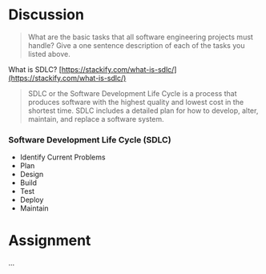 # Discussion
> What are the basic tasks that all software engineering projects must handle?
Give a one sentence description of each of the tasks you listed above.

What is SDLC? [https://stackify.com/what-is-sdlc/](https://stackify.com/what-is-sdlc/)

> SDLC or the Software Development Life Cycle is a process that produces software with the highest quality and lowest cost in the shortest time. SDLC includes a detailed plan for how to develop, alter, maintain, and replace a software system.

### Software Development Life Cycle (SDLC)
- Identify Current Problems
- Plan
- Design
- Build
- Test
- Deploy
- Maintain


# Assignment
...
